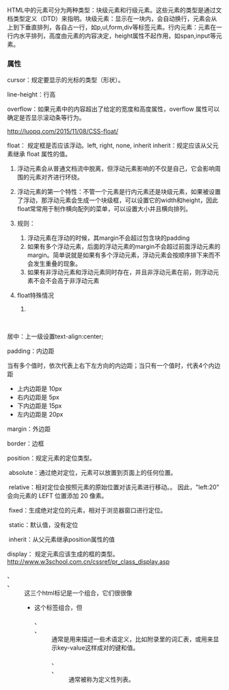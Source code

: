 HTML中的元素可分为两种类型：块级元素和行级元素。这些元素的类型是通过文档类型定义（DTD）来指明。块级元素：显示在一块内，会自动换行，元素会从上到下垂直排列，各自占一行，如p,ul,form,div等标签元素。行内元素：元素在一行内水平排列，高度由元素的内容决定，height属性不起作用，如span,input等元素。

### 属性

cursor：规定要显示的光标的类型（形状）。

line-height：行高

overflow：如果元素中的内容超出了给定的宽度和高度属性，overflow 属性可以确定是否显示滚动条等行为。

http://luopq.com/2015/11/08/CSS-float/

float： 规定框是否应该浮动。left, right, none, inherit	inherit：规定应该从父元素继承 float 属性的值。

1. 浮动元素会从普通文档流中脱离，但浮动元素影响的不仅是自己，它会影响周围的元素对齐进行环绕。
2. 浮动元素的第一个特性：不管一个元素是行内元素还是块级元素，如果被设置了浮动，那浮动元素会生成一个块级框，可以设置它的width和height，因此float常常用于制作横向配列的菜单，可以设置大小并且横向排列。
3. 规则：
   1. 浮动元素在浮动的时候，其margin不会超过包含块的padding
   2. 如果有多个浮动元素，后面的浮动元素的margin不会超过前面浮动元素的margin。简单说就是如果有多个浮动元素，浮动元素会按顺序排下来而不会发生重叠的现象。
   3. 如果有非浮动元素和浮动元素同时存在，并且非浮动元素在前，则浮动元素不会不会高于非浮动元素
4. float特殊情况
   1. ​

   ​



居中：上一级设置text-align:center; 

padding：内边距

当有多个值时，依次代表上右下左方向的内边距；当只有一个值时，代表4个内边距

- 上内边距是 10px
- 右内边距是 5px
- 下内边距是 15px
- 左内边距是 20px

margin：外边距

border：边框

position：规定元素的定位类型。

​	absolute：通过绝对定位，元素可以放置到页面上的任何位置。

​	relative：相对定位会按照元素的原始位置对该元素进行移动。。 因此，"left:20" 会向元素的 LEFT 位置添加 20 像素。

​	fixed：生成绝对定位的元素，相对于浏览器窗口进行定位。

​	static：默认值，没有定位

​	inherit：从父元素继承position属性的值

display： 规定元素应该生成的框的类型。http://www.w3school.com.cn/cssref/pr_class_display.asp

<dl>、<dt>、<dd>这三个html标记是一个组合，它们很很像<ul><li>这个标签组合，但<dl>、<dt>、<dd>通常是用来描述一些术语定义，比如附录里的词汇表，或用来显示key-value这样成对的键和值。

<dl>、<dt>、<dd>通常被称为定义性列表。

​	